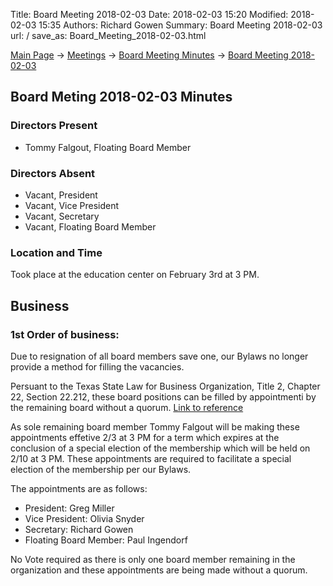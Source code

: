 Title: Board Meeting 2018-02-03
Date: 2018-02-03 15:20
Modified: 2018-02-03 15:35
Authors: Richard Gowen
Summary: Board Meeting 2018-02-03
url: /
save_as: Board_Meeting_2018-02-03.html

[Main Page](index.html) -\> [Meetings](Meetings.html)
-\> [Board Meeting Minutes](Board_Meeting_Minutes.html) -\> [Board Meeting 2018-02-03](Board_Meeting_2018-02-03.html)

Board Meting 2018-02-03 Minutes
-----------------------------

### Directors Present

-   Tommy Falgout, Floating Board Member

### Directors Absent

-   Vacant, President
-   Vacant, Vice President
-   Vacant, Secretary
-   Vacant, Floating Board Member

### Location and Time

Took place at the education center on February 3rd at 3 PM.

Business
--------

### 1st Order of business:

Due to resignation of all board members save one, our Bylaws no longer provide a method for filling the vacancies.

Persuant to the Texas State Law for Business Organization, Title 2, Chapter 22, Section 22.212, these board positions can be filled by appointmenti by the remaining board without a quorum. [Link to reference](http://www.statutes.legis.state.tx.us/Docs/BO/htm/BO.22.htm)

As sole remaining board member Tommy Falgout will be making these appointments effetive 2/3 at 3 PM for a term which expires at the conclusion of a special election of the membership which will be held on 2/10 at 3 PM.  These appointments are required to facilitate a special election of the membership per our Bylaws.

The appointments are as follows:

* President: Greg Miller
* Vice President: Olivia Snyder
* Secretary: Richard Gowen
* Floating Board Member: Paul Ingendorf

No Vote required as there is only one board member remaining in the organization and these appointments are being made without a quorum.






